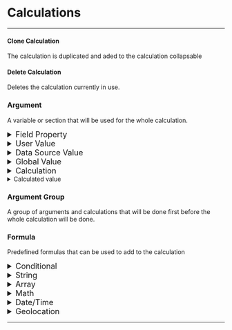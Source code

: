 <style>
details.argClass > div {
	margin-left: 15px;
	font-size: 15px;
	font-weight:lighter;
}
details.argClass > summary {
	font-size: 18px;
}

details.formClass > summary {
	font-size: 18px;
}
details.formClass > details {
	margin-left: 15px;
}
details.formClass > details > div {
	margin-left: 15px;
	font-weight: lighter;
}
details.formClass > details > summary {
	font-size: 15px;
}
ul.fieldList > li {
	margin-left :15px;
}
ul.fieldList > li > a{
	color: lightgray;
} 
</style>

# Calculations
---
#### Clone Calculation

The calculation is duplicated and aded to the calculation collapsable

#### Delete Calculation

Deletes the calculation currently in use.

### Argument

A variable or section that will be used for the whole calculation.

<details class=argClass>
	<summary>Field Property</summary>
	<div> Use the values of a field or the properties of a field to use as the value for the argument</div>
	<details>
		<summary class=header> 
		Fields with links to properties.
		</summary>
<ul class=fieldList>
<li><a href="#/definition/subform.md"> Subform </a></li>

<li><a href="#/definition/single-text-field.md">Single Line Text field</a></li>

<li><a href="#/definition/multi-line-text-area.md"> Multi-Line Text Area</a></li>

<li><a href="#/definition/display-content.md"> Display Content </a></li>

<li><a href="#/definition/checkbox.md"> Checkbox </a></li>

<li><a href="#/definition/checkbox-list.md"> Checkbox List </a></li>

<li><a href="#/definition/radio.md"> Radio </a></li>

<li><a href="#/definition/select-dropdown.md"> Select Dropdown </a></li>

<li><a href="#/definition/multi-select-dropdown.md"> Multi-Select Dropdown </a></li>

<li><a href="#/definition/date.md"> Date </a></li>

<li><a href="#/definition/date-time.md"> Date/Time </a></li>

<li><a href="#/definition/file.md"> File </a></li>

<li><a href="#/definition/phone.md"> Phone </a></li>

<li><a href="#/definition/form-repeater.md"> Form Repeater </a></li>

<li><a href="#/definition/signature.md"> Signature </a></li>

<li><a href="#/definition/geolocation.md"> Geolocation </a></li>

<li><a href="#/definition/linked-clone.md"> Linked Clone </a></li>

<li><a href="#/definition/button.md"> Button </a></li>

<li><a href="#/definition/color-picker.md"> Color Picker </a></li>
</details>
</details class=argClass>

<details class=argClass>
	<summary>User Value</summary>
	<div>A specific value that is set by the user creating the form. (If value is a number, the value will be recognized as a number)</div>

</details>

<details class=argClass>
	<summary>Data Source Value</summary>
	<div>Uses a Data Source to find a value for the argument</div>
</details>

<details class=argClass>
	<summary>Global Value</summary>
	<!-- TODO: Go more indepth with this option -->
	<div>Values that are used outside of properties and fields</div>
</details>

<details class=argClass>
	<summary>Calculation</summary>
	<div>Uses the value from another calculation</div>
</details>

<details>
<summary>Calculated value </summary>

<details>
<summary>As is </summary>
<div> The calculated value will be given as an object.</div>
</details>

<details>
<summary> Formatted List </summary>
<div> The calculated list of values can be formated in a specified way </div>
</details>

<details>
<summary> Add values </summary>
<div> All values from repeater will be added together </div>
</details>

<details>
<summary> As data source </summary>
<div> The values will go into a data source.</div>
</details>
</details>

### Argument Group

A group of arguments and calculations that will be done first
before the whole calculation will be done.

### Formula

Predefined formulas that can be used to add to the calculation

<details class=formClass> 
<summary> Conditional </summary>
<details>
	<summary>If</summary>
	<div>This Formula has the ability to change the returned value depending if the value in the <b>if</b> block is true or false. If the value is true the true block will execute, otherwise the false block will execute.</div>
</details>
</details>

<details class=formClass> 
<summary> String </summary>

<details>
	<summary>String Length</summary>
	<div>Returns the length of word that is inside of the String Length block</div>
</details>
</details>

<details class=formClass> 
<summary> Array </summary>
<details>
	<summary>Array Count</summary>
	<div>Returns the number of items inside of the array blocks that is given.</div>
</details>

<details>
	<summary>First Item</summary>
	<div>Returns the first item of the array that is given or calculated to the block.</div>
</details>

<details>
	<summary>Last Item</summary>
	<div>Returns the last item of the list that is given or calculated to the block.</div>
</details>

<details>
	<summary>Item At Index</summary>
	<div>Returns item from specified position from a specified list. The array block being the list and the array index block being the position </div>
</details>
</details>

<details class=formClass> 
<summary> Math </summary>

<details>
	<summary>Absolute Value</summary>
	<div>Returns the distance of a given numeric value to 0. (Can be used create negative numbers to positive) </div>
</details>

<details>
	<summary>Round</summary>
	<div>Returns the rounded number of the numeric value given in the block. If decimal place is over or equal to .5 the number will round up to the nearest whole number,otherwise it will round down to the nearest whole number.</div>
</details>

<details>
	<summary>Round Up</summary>
	<div>Returns the rounded number of the numeric value given, but if value is a decimal point over a whole number the value will round up</div>
</details>

<details>
	<summary>Round Down</summary>
	<div>Returns the rounded number of the numeric value given, but if value is a decimal point over a whole number the value will round down to the nearest whole number.</div>
</details>

<details>
	<summary>Maximum</summary>
	<div>Returns the greater value between two values given a block "Value A" and "Value B".</div>
</details>

<details>
	<summary>Minimum</summary>
	<div>Returns the lesser value from two values given a block "Value A" and "Value B".</div>
</details>
</details>

<details class=formClass> 
<summary> Date/Time </summary>
<details>
	<summary>Age (Now)</summary>
	<div>Returns age of person by giving a date value to calculate the age.</div>
</details>

<details>
	<summary>Age At Date</summary>
	<div>Returns the age of a person at a certain date. The birthdate block will be the date of birth and age at date block will be the date that will calculate the age at that date.</div>
</details>

<details>
	<summary>Age in Years (Now)</summary>
	<div>Returns age, in years, by given birthdate block.</div>
</details>

<details>
	<summary>Age in Years at Date</summary>
	<div>Returns the age, in years, of a person at a certain date. </div>
</details>

<details>
	<summary>Get Date Second</summary>
	<div>Returns the seconds of a date/time field </div>
</details>

<details>
	<summary>Get Date Minute</summary>
	<div>Returns the minutes of a date/time field</div>
</details>

<details>
	<summary>Get Date Hour</summary>
	<div>Returns the hour of a date/time field</div>
</details>

<details>
	<summary>Get Date Day</summary>
	<div>Returns the day of a date and date/time field</div>
</details>

<details>
	<summary>Get Date Month</summary>
	<div>Returns the month of a date and date/time field</div>
</details>

<details>
	<summary>Get Date Year</summary>
	<div>Returns the year of a date and date/time field</div>
</details>

<details>
	<summary>Get Date/Time Difference</summary>
	<div>Returns the difference between two dates in years, days, minutes, and seconds </div>
</details>

<details>
	<summary>Get Formated Date</summary>
	<div>Returns the date from a date/time field or date field</div>
</details>

<details>
	<summary>Get Formated Time</summary>
	<div>Returns the time from a date/time field</div>
</details>
</details>

<details class=formClass> 
<summary> Geolocation </summary>

<details>
	<summary>Address To Geolocation</summary>
	<div>Returns a calculated value specifically for Geolocation fields.</div>
</details>

<details>
	<summary>Get Formatted Address</summary>
	<div>Returns the complete address from the Geolocation field</div>
</details>

<details>
	<summary>Get Address</summary>
	<div>Returns the address text from the Geolocation field</div>
</details>

<details>
	<summary>Get Address 2</summary>
	<div>Returns the 2nd address from the Geolocation field</div>
</details>

<details>
	<summary>Get City</summary>
	<div>Returns the city from the Geolocation field</div>
</details>

<details>
	<summary>Get State</summary>
	<div>Returns the state from the Geolocation field</div>
</details>

<details>
	<summary>Get Zip</summary>
	<div>Returns the Zip code from the Geolocation field</div>
</details>

<details>
	<summary>Get County</summary>
	<div>Returns the County from the Geolocation field</div>
</details>

<details>
	<summary>Get Latitude/Longitutde</summary>
	<div>Returns the Latitude and Longitude from the Geolocation field</div>
</details>

<details>
	<summary>Get Latitude</summary>
	<div>Returns the Latitude from the Geolocation field</div>
</details>

<details>
	<summary>Get Longitude</summary>
	<div>Returns the Longitude from the Geolocation field</div>
</details>

<details>
	<summary>Get Distance</summary>
	<div>Returns the distance between the Geolocation Block A and Geolocation Block B.</div>
</details>
</details>

---